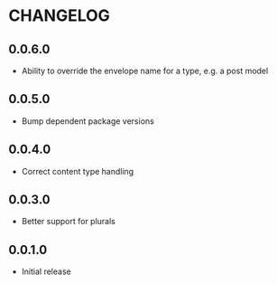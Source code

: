# CHANGELOG

## 0.0.6.0

 * Ability to override the envelope name for a type, e.g. a post model

## 0.0.5.0

 * Bump dependent package versions

## 0.0.4.0

 * Correct content type handling

## 0.0.3.0

 * Better support for plurals

## 0.0.1.0

 * Initial release